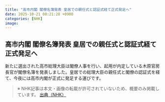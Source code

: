 ```yaml
---
title: "高市内閣 閣僚名簿発表 皇居での親任式と認証式経て正式発足へ"
date: 2025-10-21 08:21:28 +0900
categories: [NHK]
image: 
---
```

## 高市内閣 閣僚名簿発表 皇居での親任式と認証式経て正式発足へ

新たに選出された高市総理大臣は閣僚人事を行い、起用が内定している木原官房長官が閣僚名簿を発表しました。皇居での総理大臣の親任式と閣僚の認証式を経て、今夜には高市内閣が正式に発足する運びです。

> ※ NHK記事は本文・画像の転載が許可されていないため、概要のみ掲載しています。
[出典（NHK）](http://www3.nhk.or.jp/news/html/20251021/k10014954521000.html)
